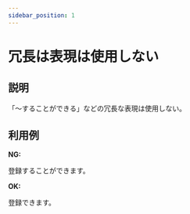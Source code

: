 ```yaml
---
sidebar_position: 1
---
```


# 冗長は表現は使用しない
## 説明
「〜することができる」などの冗長な表現は使用しない。

## 利用例
**NG:**

登録することができます。

**OK:**

登録できます。
